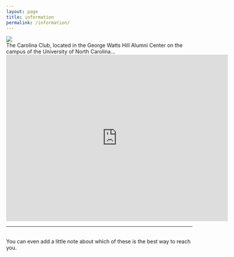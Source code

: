 ```yaml
---
layout: page
title: information
permalink: /information/
---
```


<img class="col one right" src="{{ site.baseurl }}/img/Carolina-Club.jpg">

<br/>
The Carolina Club, located in the George Watts Hill Alumni Center on the campus of the University of North Carolina... 
<br/>

<iframe src="https://www.google.com/maps/embed?pb=!1m14!1m8!1m3!1d12926.543632528974!2d-79.0457779!3d35.9069319!3m2!1i1024!2i768!4f13.1!3m3!1m2!1s0x0%3A0xc679617ab6c00916!2sThe+Carolina+Club!5e0!3m2!1sen!2sus!4v1533489794679" width="600" height="450" frameborder="0" style="border:0" allowfullscreen></iframe>

<br/>
<hr/>
<br/>
<span class="contacticon center">
	<a href="mailto:you@example.com"><i class="fa fa-envelope-square"></i></a>
	<a href="https://github.com" target="_blank"><i class="fa fa-github-square"></i></a>
	<a href="https://twitter.com/search?f=tweets&q=%23trianglejupyter&src=typd" target="_blank"><i class="fa fa-twitter-square"></i></a>
</span>

<div class="col three caption">
	You can even add a little note about which of these is the best way to reach you.
</div>

